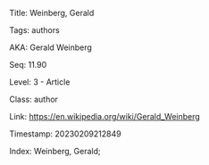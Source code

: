 Title:  Weinberg, Gerald

Tags:   authors

AKA:    Gerald Weinberg

Seq:    11.90

Level:  3 - Article

Class:  author

Link:   https://en.wikipedia.org/wiki/Gerald_Weinberg

Timestamp: 20230209212849

Index:  Weinberg, Gerald; 
